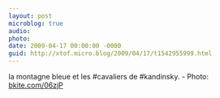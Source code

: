 ```yaml
---
layout: post
microblog: true
audio: 
photo: 
date: 2009-04-17 00:00:00 -0000
guid: http://xtof.micro.blog/2009/04/17/t1542955999.html
---
```

la montagne bleue et les #cavaliers de #kandinsky.   - Photo: [bkite.com/06zjP](http://bkite.com/06zjP)

